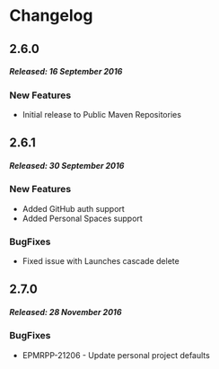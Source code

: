 # Changelog

## 2.6.0
##### Released: 16 September 2016

### New Features
* Initial release to Public Maven Repositories

## 2.6.1
##### Released: 30 September 2016

### New Features
* Added GitHub auth support
* Added Personal Spaces support

### BugFixes
* Fixed issue with Launches cascade delete

## 2.7.0
##### Released: 28 November 2016

### BugFixes
* EPMRPP-21206 - Update personal project defaults